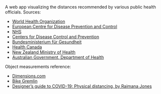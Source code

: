 A web app visualizing the distances recommended by various public health officials.
Sources:
* [World Health Organization](https://www.who.int/emergencies/diseases/novel-coronavirus-2019/advice-for-public)
* [European Centre for Disease Prevention and Control](https://www.ecdc.europa.eu/en/covid-19/questions-answers)
* [NHS](https://www.nhs.uk/conditions/coronavirus-covid-19/staying-at-home-to-avoid-getting-coronavirus/staying-at-home-and-away-from-other-people/)
* [Centers for Disease Control and Prevention](https://www.cdc.gov/coronavirus/2019-ncov/prevent-getting-sick/prevention.html?CDC_AA_refVal=https%3A%2F%2Fwww.cdc.gov%2Fcoronavirus%2F2019-ncov%2Fprepare%2Fprevention.html)
* [Bundesministerium für Gesundheit](https://www.bundesgesundheitsministerium.de/coronavirus.html#c17088)
* [Health Canada](https://www.canada.ca/en/public-health/services/diseases/2019-novel-coronavirus-infection/prevention-risks.html?topic=tilelink)
* [New Zealand Ministry of Health](https://www.health.govt.nz/our-work/diseases-and-conditions/covid-19-novel-coronavirus/covid-19-health-advice-general-public/protecting-yourself-and-others-covid-19#physicaldistancing)
* [Australian Government, Department of Health](https://www.health.gov.au/news/health-alerts/novel-coronavirus-2019-ncov-health-alert/how-to-protect-yourself-and-others-from-coronavirus-covid-19/physical-distancing-for-coronavirus-covid-19)

Object measurements reference:
* [Dimensions.com](https://www.dimensions.com/)
* [Bike Gremlin](https://bike.bikegremlin.com/832/bicycle-frame-geometry/#4)
* [Designer’s guide to COVID-19: Physical distancing, by Raimana Jones ](https://architecturenow.co.nz/articles/designers-guide-to-covid-19-physical-distancing/)